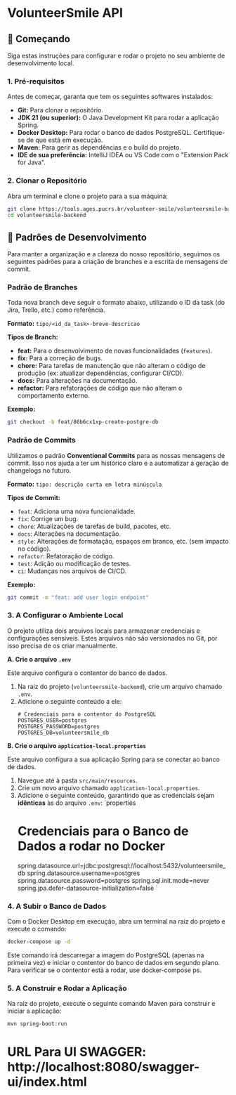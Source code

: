 # VolunteerSmile API

## 🚀 Começando

Siga estas instruções para configurar e rodar o projeto no seu ambiente de desenvolvimento local.

### 1. Pré-requisitos

Antes de começar, garanta que tem os seguintes softwares instalados:

- **Git:** Para clonar o repositório.
- **JDK 21 (ou superior):** O Java Development Kit para rodar a aplicação Spring.
- **Docker Desktop:** Para rodar o banco de dados PostgreSQL. Certifique-se de que está em execução.
- **Maven:** Para gerir as dependências e o build do projeto.
- **IDE de sua preferência:** IntelliJ IDEA ou VS Code com o "Extension Pack for Java".

### 2. Clonar o Repositório

Abra um terminal e clone o projeto para a sua máquina:

```bash
git clone https://tools.ages.pucrs.br/volunteer-smile/volunteersmile-backend.git
cd volunteersmile-backend
```

## 📜 Padrões de Desenvolvimento

Para manter a organização e a clareza do nosso repositório, seguimos os seguintes padrões para a criação de branches e a escrita de mensagens de commit.

### Padrão de Branches

Toda nova branch deve seguir o formato abaixo, utilizando o ID da task (do Jira, Trello, etc.) como referência.

**Formato:** `tipo/<id_da_task>-breve-descricao`

**Tipos de Branch:**

- **feat:** Para o desenvolvimento de novas funcionalidades (`features`).
- **fix:** Para a correção de bugs.
- **chore:** Para tarefas de manutenção que não alteram o código de produção (ex: atualizar dependências, configurar CI/CD).
- **docs:** Para alterações na documentação.
- **refactor:** Para refatorações de código que não alteram o comportamento externo.

**Exemplo:**

```bash
git checkout -b feat/86b6cx1xp-create-postgre-db
```

### Padrão de Commits

Utilizamos o padrão **Conventional Commits** para as nossas mensagens de commit. Isso nos ajuda a ter um histórico claro e a automatizar a geração de changelogs no futuro.

**Formato:** `tipo: descrição curta em letra minúscula`

**Tipos de Commit:**

- `feat`: Adiciona uma nova funcionalidade.
- `fix`: Corrige um bug.
- `chore`: Atualizações de tarefas de build, pacotes, etc.
- `docs`: Alterações na documentação.
- `style`: Alterações de formatação, espaços em branco, etc. (sem impacto no código).
- `refactor`: Refatoração de código.
- `test`: Adição ou modificação de testes.
- `ci`: Mudanças nos arquivos de CI/CD.

**Exemplo:**

```bash
git commit -m "feat: add user login endpoint"
```

### 3. A Configurar o Ambiente Local

O projeto utiliza dois arquivos locais para armazenar credenciais e configurações sensíveis. Estes arquivos não são versionados no Git, por isso precisa de os criar manualmente.

**A. Crie o arquivo `.env`**

Este arquivo configura o contentor do banco de dados.

1.  Na raiz do projeto (`volunteersmile-backend`), crie um arquivo chamado `.env`.
2.  Adicione o seguinte conteúdo a ele:
    ```
    # Credenciais para o contentor do PostgreSQL
    POSTGRES_USER=postgres
    POSTGRES_PASSWORD=postgres
    POSTGRES_DB=volunteersmile_db
    ```

**B. Crie o arquivo `application-local.properties`**

Este arquivo configura a sua aplicação Spring para se conectar ao banco de dados.

1.  Navegue até à pasta `src/main/resources`.
2.  Crie um novo arquivo chamado `application-local.properties`.
3.  Adicione o seguinte conteúdo, garantindo que as credenciais sejam **idênticas** às do arquivo `.env`:
    `properties
    # Credenciais para o Banco de Dados a rodar no Docker
    spring.datasource.url=jdbc:postgresql://localhost:5432/volunteersmile_db
    spring.datasource.username=postgres
    spring.datasource.password=postgres
    spring.sql.init.mode=never
    spring.jpa.defer-datasource-initialization=false
    `

### 4. A Subir o Banco de Dados

Com o Docker Desktop em execução, abra um terminal na raiz do projeto e execute o comando:

```bash
docker-compose up -d
```

Este comando irá descarregar a imagem do PostgreSQL (apenas na primeira vez) e iniciar o contentor do banco de dados em segundo plano. Para verificar se o contentor está a rodar, use docker-compose ps.

### 5. A Construir e Rodar a Aplicação

Na raiz do projeto, execute o seguinte comando Maven para construir e iniciar a aplicação:

```bash
mvn spring-boot:run
```

# URL Para UI SWAGGER: http://localhost:8080/swagger-ui/index.html
